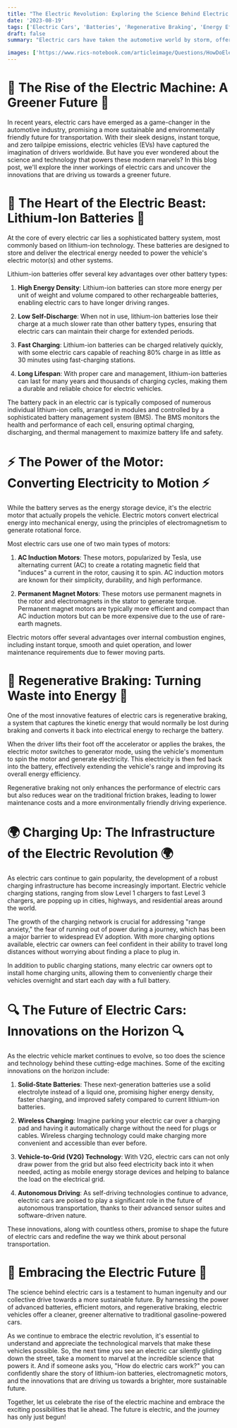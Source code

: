 ```yaml
---
title: "The Electric Revolution: Exploring the Science Behind Electric Cars"
date: '2023-08-19'
tags: ['Electric Cars', 'Batteries', 'Regenerative Braking', 'Energy Efficiency', 'Sustainable Transportation','Questions'] 
draft: false
summary: "Electric cars have taken the automotive world by storm, offering a cleaner, greener alternative to traditional gasoline-powered vehicles. But what exactly makes these high-tech marvels tick? In this blog post, we dive into the fascinating science behind electric cars, from the power of lithium-ion batteries to the magic of regenerative braking."

images: ['https://www.rics-notebook.com/articleimage/Questions/HowDoElectricCarsWork.webp']
---
```


# 🔌 The Rise of the Electric Machine: A Greener Future 🔌

In recent years, electric cars have emerged as a game-changer in the automotive industry, promising a more sustainable and environmentally friendly future for transportation. With their sleek designs, instant torque, and zero tailpipe emissions, electric vehicles (EVs) have captured the imagination of drivers worldwide. But have you ever wondered about the science and technology that powers these modern marvels? In this blog post, we'll explore the inner workings of electric cars and uncover the innovations that are driving us towards a greener future.

# 🔋 The Heart of the Electric Beast: Lithium-Ion Batteries 🔋

At the core of every electric car lies a sophisticated battery system, most commonly based on lithium-ion technology. These batteries are designed to store and deliver the electrical energy needed to power the vehicle's electric motor(s) and other systems.

Lithium-ion batteries offer several key advantages over other battery types:

1. **High Energy Density**: Lithium-ion batteries can store more energy per unit of weight and volume compared to other rechargeable batteries, enabling electric cars to have longer driving ranges.

2. **Low Self-Discharge**: When not in use, lithium-ion batteries lose their charge at a much slower rate than other battery types, ensuring that electric cars can maintain their charge for extended periods.

3. **Fast Charging**: Lithium-ion batteries can be charged relatively quickly, with some electric cars capable of reaching 80% charge in as little as 30 minutes using fast-charging stations.

4. **Long Lifespan**: With proper care and management, lithium-ion batteries can last for many years and thousands of charging cycles, making them a durable and reliable choice for electric vehicles.

The battery pack in an electric car is typically composed of numerous individual lithium-ion cells, arranged in modules and controlled by a sophisticated battery management system (BMS). The BMS monitors the health and performance of each cell, ensuring optimal charging, discharging, and thermal management to maximize battery life and safety.

# ⚡ The Power of the Motor: Converting Electricity to Motion ⚡

While the battery serves as the energy storage device, it's the electric motor that actually propels the vehicle. Electric motors convert electrical energy into mechanical energy, using the principles of electromagnetism to generate rotational force.

Most electric cars use one of two main types of motors:

1. **AC Induction Motors**: These motors, popularized by Tesla, use alternating current (AC) to create a rotating magnetic field that "induces" a current in the rotor, causing it to spin. AC induction motors are known for their simplicity, durability, and high performance.

2. **Permanent Magnet Motors**: These motors use permanent magnets in the rotor and electromagnets in the stator to generate torque. Permanent magnet motors are typically more efficient and compact than AC induction motors but can be more expensive due to the use of rare-earth magnets.

Electric motors offer several advantages over internal combustion engines, including instant torque, smooth and quiet operation, and lower maintenance requirements due to fewer moving parts.

# 🔄 Regenerative Braking: Turning Waste into Energy 🔄

One of the most innovative features of electric cars is regenerative braking, a system that captures the kinetic energy that would normally be lost during braking and converts it back into electrical energy to recharge the battery.

When the driver lifts their foot off the accelerator or applies the brakes, the electric motor switches to generator mode, using the vehicle's momentum to spin the motor and generate electricity. This electricity is then fed back into the battery, effectively extending the vehicle's range and improving its overall energy efficiency.

Regenerative braking not only enhances the performance of electric cars but also reduces wear on the traditional friction brakes, leading to lower maintenance costs and a more environmentally friendly driving experience.

# 🌍 Charging Up: The Infrastructure of the Electric Revolution 🌍

As electric cars continue to gain popularity, the development of a robust charging infrastructure has become increasingly important. Electric vehicle charging stations, ranging from slow Level 1 chargers to fast Level 3 chargers, are popping up in cities, highways, and residential areas around the world.

The growth of the charging network is crucial for addressing "range anxiety," the fear of running out of power during a journey, which has been a major barrier to widespread EV adoption. With more charging options available, electric car owners can feel confident in their ability to travel long distances without worrying about finding a place to plug in.

In addition to public charging stations, many electric car owners opt to install home charging units, allowing them to conveniently charge their vehicles overnight and start each day with a full battery.

# 🔍 The Future of Electric Cars: Innovations on the Horizon 🔍

As the electric vehicle market continues to evolve, so too does the science and technology behind these cutting-edge machines. Some of the exciting innovations on the horizon include:

1. **Solid-State Batteries**: These next-generation batteries use a solid electrolyte instead of a liquid one, promising higher energy density, faster charging, and improved safety compared to current lithium-ion batteries.

2. **Wireless Charging**: Imagine parking your electric car over a charging pad and having it automatically charge without the need for plugs or cables. Wireless charging technology could make charging more convenient and accessible than ever before.

3. **Vehicle-to-Grid (V2G) Technology**: With V2G, electric cars can not only draw power from the grid but also feed electricity back into it when needed, acting as mobile energy storage devices and helping to balance the load on the electrical grid.

4. **Autonomous Driving**: As self-driving technologies continue to advance, electric cars are poised to play a significant role in the future of autonomous transportation, thanks to their advanced sensor suites and software-driven nature.

These innovations, along with countless others, promise to shape the future of electric cars and redefine the way we think about personal transportation.

# 🚗 Embracing the Electric Future 🚗 

The science behind electric cars is a testament to human ingenuity and our collective drive towards a more sustainable future. By harnessing the power of advanced batteries, efficient motors, and regenerative braking, electric vehicles offer a cleaner, greener alternative to traditional gasoline-powered cars.

As we continue to embrace the electric revolution, it's essential to understand and appreciate the technological marvels that make these vehicles possible. So, the next time you see an electric car silently gliding down the street, take a moment to marvel at the incredible science that powers it. And if someone asks you, "How do electric cars work?" you can confidently share the story of lithium-ion batteries, electromagnetic motors, and the innovations that are driving us towards a brighter, more sustainable future.

Together, let us celebrate the rise of the electric machine and embrace the exciting possibilities that lie ahead. The future is electric, and the journey has only just begun!